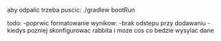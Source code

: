 aby odpalic trzeba puscic:
./gradlew bootRun

todo:
-poprwic formatowanie wynikow:
 -brak odstepu przy dodawaniu
-kiedys pozniej skonfigurowac rabbita i moze cos co bedzie wysylac dane